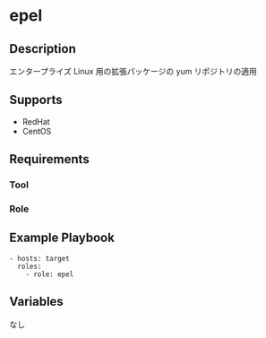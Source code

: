 epel
===================================

Description
-----------

エンタープライズ Linux 用の拡張パッケージの yum リポジトリの適用

## Supports

* RedHat
* CentOS

## Requirements

### Tool

### Role

## Example Playbook

    - hosts: target
      roles:
        - role: epel

## Variables

なし

